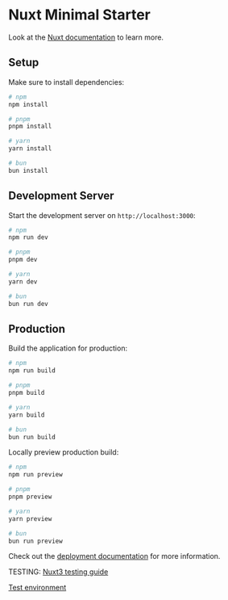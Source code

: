 # Nuxt Minimal Starter

Look at the [Nuxt documentation](https://nuxt.com/docs/getting-started/introduction) to learn more.

## Setup

Make sure to install dependencies:

```bash
# npm
npm install

# pnpm
pnpm install

# yarn
yarn install

# bun
bun install
```

## Development Server

Start the development server on `http://localhost:3000`:

```bash
# npm
npm run dev

# pnpm
pnpm dev

# yarn
yarn dev

# bun
bun run dev
```

## Production

Build the application for production:

```bash
# npm
npm run build

# pnpm
pnpm build

# yarn
yarn build

# bun
bun run build
```

Locally preview production build:

```bash
# npm
npm run preview

# pnpm
pnpm preview

# yarn
yarn preview

# bun
bun run preview
```

Check out the [deployment documentation](https://nuxt.com/docs/getting-started/deployment) for more information.

TESTING: [Nuxt3 testing guide](https://nuxt.com/docs/getting-started/testing)

[Test environment](https://vitest.dev/guide/environment.html#test-environment)